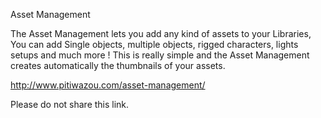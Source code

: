 Asset Management

The Asset Management lets you add any kind of assets to your Libraries, You can add Single objects, multiple objects, rigged characters, lights setups and much more !
This is really simple and the Asset Management creates automatically the thumbnails of your assets.

http://www.pitiwazou.com/asset-management/

Please do not share this link.

